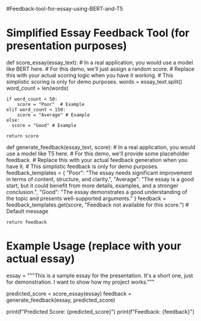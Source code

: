 #Feedback-tool-for-essay-using-BERT-and-T5 

# Simplified Essay Feedback Tool (for presentation purposes)

def score_essay(essay_text):
    # In a real application, you would use a model like BERT here.
    # For this demo, we'll just assign a random score.
    # Replace this with your actual scoring logic when you have it working.
    # This simplistic scoring is only for demo purposes.
    words = essay_text.split()
    word_count = len(words)

    if word_count < 50:
        score = "Poor"  # Example
    elif word_count < 150:
        score = "Average" # Example
    else:
      score = "Good" # Example

    return score

def generate_feedback(essay_text, score):
    # In a real application, you would use a model like T5 here.
    # For this demo, we'll provide some placeholder feedback.
    # Replace this with your actual feedback generation when you have it.
    # This simplistic feedback is only for demo purposes.
    feedback_templates = {
        "Poor": "The essay needs significant improvement in terms of content, structure, and clarity.",
        "Average": "The essay is a good start, but it could benefit from more details, examples, and a stronger conclusion.",
        "Good": "The essay demonstrates a good understanding of the topic and presents well-supported arguments."
    }
    feedback = feedback_templates.get(score, "Feedback not available for this score.") # Default message

    return feedback


# Example Usage (replace with your actual essay)
essay = """This is a sample essay for the presentation.  It's a short one, just for demonstration. I want to show how my project works."""


predicted_score = score_essay(essay)
feedback = generate_feedback(essay, predicted_score)

print(f"Predicted Score: {predicted_score}")
print(f"Feedback: {feedback}")



